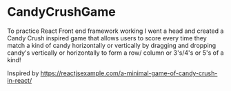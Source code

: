 # CandyCrushGame


To practice React Front end framework working I went a head and created a Candy Crush inspired game that allows users to score every time they match a kind of candy horizontally or vertically by dragging and dropping candy's vertically or horizontally to form a row/ column or 3's/4's or 5's of a kind! 




Inspired by https://reactjsexample.com/a-minimal-game-of-candy-crush-in-react/
